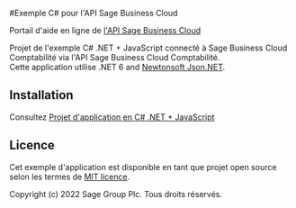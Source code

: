 #Exemple C# pour l'API Sage Business Cloud

Portail d'aide en ligne de [l'API Sage Business Cloud](https://developer.sage.com/api/100/fr/saas)

Projet de l'exemple  C# .NET + JavaScript connecté à Sage Business Cloud Comptabilité via l'API Sage Business Cloud Comptabilité.<br>
Cette application utilise .NET 6 and [Newtonsoft Json.NET](https://github.com/JamesNK/Newtonsoft.Json).

## Installation

Consultez [Projet d'application en C# .NET + JavaScript](https://developer.sage.com/api/100/fr/saas/guides/samples/samplecharp/)

## Licence

Cet exemple d'application est disponible en tant que projet open source selon les termes de
[MIT licence](LICENSE).

Copyright (c) 2022 Sage Group Plc. Tous droits réservés.
